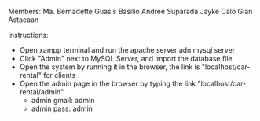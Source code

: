 Members:
Ma. Bernadette Guasis Basilio
Andree Suparada
Jayke Calo
Gian Astacaan


Instructions:
- Open xampp terminal and run the apache server adn mysql server
- Click "Admin" next to MySQL Server, and import the database file
- Open the system by running it in the browser, the link is "localhost/car-rental" for clients
- Open the admin page in the browser by typing the link "localhost/car-rental/admin"
  - admin gmail: admin
  - admin pass: admin
